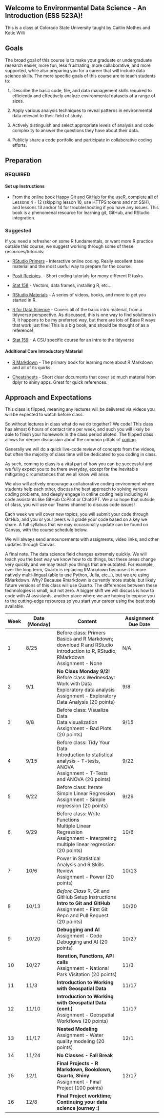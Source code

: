 ## Welcome to Environmental Data Science - An Introduction (ESS 523A)!

This is a class at Colorado State University taught by Caitlin Mothes and Katie Willi


## Goals

The broad goal of this course is to make your graduate or undergraduate research easier, more fun, less frustrating, more collaborative, and more supported, while also preparing you for a career that will include data science skills. The more specific goals of this course are to teach students to: 


  1)	Describe the basic code, file, and data management skills required to efficiently and effectively analyze environmental datasets of a range of sizes.

  2)	Apply various analysis techniques to reveal patterns in environmental data relevant to their field of study.
  
  3)	Actively distinguish and select appropriate levels of analysis and code complexity to answer the questions they have about their data.

  4)	Publicly share a code portfolio and participate in collaborative coding efforts.

## Preparation 

### REQUIRED

#### Set up Instructions

- From the online book [Happy Git and GitHub for the useR](https://happygitwithr.com/github-acct.html), complete **all** of Lessons 4 - 12 (skipping lesson 10, use HTTPS tokens and not SSH), and lessons 13 and/or 14 for troubleshooting if you have any issues. This book is a phenomenal resource for learning git, GitHub, and RStudio integration.

### Suggested

If you need a refresher on some R fundamentals, or want more R practice outside this course, we suggest working through some of these resources/tutorials:


- [RStudio Primers](https://github.com/rossyndicate/primers/blob/main/README.md) - Interactive
online coding. Really excellent base material and the most useful way to prepare for the course.

- [Posit Recipies](https://posit.cloud/learn/recipes). - Short coding tutorials for *many* different R tasks.

- [Stat 158](https://csu-r.github.io/Module1/) - Vectors, data frames, installing R, etc...

- [RStudio Materials](https://education.rstudio.com/learn/beginner/) - A series of
videos, books, and more to get you started in R.

- [R for Data Science](https://r4ds.had.co.nz/introduction.html) - Covers all of
the basic intro material, from a tidyverse perspective. As discussed, this is 
one way to find solutions in R, it happens to be my preferred way, but there are
lots of Base R ways that work just fine! This is a big book, and should be thought
of as a reference!

- [Stat 159](https://csu-r.github.io/Module2/) - A CSU specific course for an
intro to the tidyverse


#### Additional Core Introductory Material

- [R Markdown](https://bookdown.org/yihui/rmarkdown/#preface) - The primary 
book for learning more about R Markdown and all of its quirks.

- [Cheatsheets](https://www.rstudio.com/resources/cheatsheets/) - Short
clear documents that cover so much material from dplyr to shiny apps. Great
for quick references.


## Approach and Expectations

This class is flipped, meaning any lectures will be delivered via videos you will 
be expected to watch before class. 

So without lectures in class what do we do together? We code! This class has almost 6 hours of contact time per week, and such you will likely be able to finish your homework in the class period alloted. The flipped class allows for deeper discussion about the common pitfals of
[coding](https://ieeexplore.ieee.org/document/7344151).  

Generally we will do a quick live-code review of concepts from the videos, but often the majority of class time will be dedicated to you coding in class.

As such, coming to class is a vital part of how you can be successful and we fully expect you to be there everyday, except for the inevitable mitigating circumstances that we all know will arise. 

We also will actively encourage a collaborative coding environment where students help each other, discuss the best approach to solving various coding problems, and deeply engage in online coding help including AI code assistants like GitHub CoPilot or ChatGPT. We also hope that outside of class, you will use our Teams channel to discuss code issues!

Each week we will cover new topics, you will submit your code through GitHub, and you or your peers will grade your code based on a key we share. A full syllabus that we may occasionally update can be found on Canvas, with the course schedule below. 

We will always send announcements with assigments, video links, and other updates through Canvas. 

A final note. The data science field changes extremely quickly. We will teach you the best way we know how to do things, but these areas change very quickly and we may teach you things that are outdated. For example, over the long term, Quarto is replacing RMarkdown because it is more natively multi-lingual (able to use Python, Julia, etc...), but we are using RMarkdown. Why? Because Rmarkdown is currently more stable, but likely future versions of this class will use Quarto. The differences between these technologies is small, but not zero. A bigger shift we will discuss is how to code with AI assistants, another place where we are hoping to expose you to the cutting-edge resources so you start your career using the best tools available. 


| Week | Date (Monday) | Content                                                                                                                       | Assignment Due Date |
|------|---------------|-------------------------------------------------------------------------------------------------------------------------------|---------------------|
| 1    | 8/25          | Before class: Primers Basics and R Markdown; download R and RStudio<br> Introduction to R, RStudio, RMarkdown<br>  Assignment - None   | N/A                 |
| 2    | 9/1          | **No Class Monday 9/2!** Before class Wednesday: Work with Data<br>  Exploratory data analysis<br>  Assignment - Exploratory Data Analysis (20 points)                     | 9/8                 |
| 3    | 9/8           |  Before class: Visualize Data<br>  Data visualization<br>  Assignment - Bad Plots (20 points)             | 9/15                 |
| 4    | 9/15          | Before class: Tidy Your Data<br>  Introduction to statistical analysis - T-tests, ANOVA<br>  Assignment - T-Tests and ANOVA (20 points) | 9/22                |
| 5    | 9/22          | Before class: Iterate<br>  Simple Linear Regression<br>  Assignment - Simple regression (20 points)                                     | 9/29                |
| 6    | 9/29          | Before class: Write Functions<br>  Multiple Linear Regression<br>  Assignment - Interpreting multiple linear regression (20 points)     | 10/6                |
| 7    | 10/6          | Power in Statistical Analysis and R Skills Review<br>  Assignment - Power (20 points)                                              | 10/13                |
| 8    | 10/13          | *Before Class* R, Git and GitHub Setup Instructions<br> **Intro to Git and GitHub**<br>  Assignment - First Git Repo and Pull Request (20 points)                                              | 10/20               |
| 9    | 10/20         | **Debugging and AI**<br>  Assignment - Code Debugging and AI (20 points)                                                                       | 10/27               |
| 10   | 10/27         | **Iteration, Functions, API calls**<br> Assignment - National Park Visitation (20 points)                                             | 11/3               |
| 11   | 11/3         | **Introduction to Working with Geospatial Data**                                                          | 11/17                 |
| 12   | 11/10          | **Introduction to Working with Geospatial Data (cont.)** <br>  Assignment - Geospatial Workflows (20 points)                            | 11/17               |
| 13   | 11/17         | **Nested Modeling**<br>  Assignment - Water quality modeling (20 points)                                                               | 12/1               |
| 14   | 11/24         |  **No Classes - Fall Break**                                     |                |
| 15   | 12/1         | **Final Projects - R Markdown, Bookdown, Quarto, Shiny**<br>  Assignment - Final Project (100 points)                                                                                                       | 12/17                   |
| 16   | 12/8         | **Final Project worktime; Continuing your data science journey :)**                                  |                |
